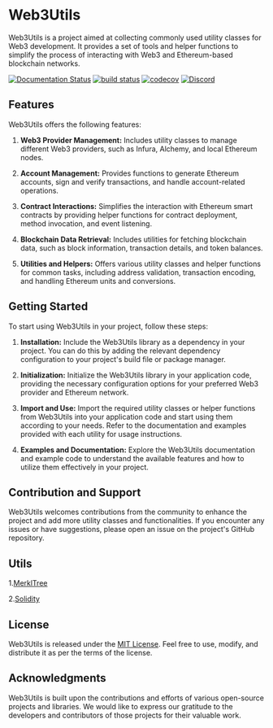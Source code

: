 # Web3Utils

Web3Utils is a project aimed at collecting commonly used utility classes for Web3 development. It provides a set of tools and helper functions to simplify the process of interacting with Web3 and Ethereum-based blockchain networks.

[![Documentation Status](https://readthedocs.org/projects/web3utils/badge/?version=latest)]()
[![build status](https://github.com/CodeTrainerMan/Web3Utils/actions/workflows/build.yml/badge.svg)](https://github.com/web3j/web3j/actions/workflows/build.yml)
[![codecov](https://codecov.io/github/CodeTrainerMan/Web3Utils/branch/master/graph/badge.svg?token=9YW26HLTJP)](https://codecov.io/github/CodeTrainerMan/Web3Utils)
[![Discord](https://img.shields.io/discord/1126920504838733894?label=discord)](https://discord.new/WXz7rh6jmGdP)
## Features

Web3Utils offers the following features:

1. **Web3 Provider Management:** Includes utility classes to manage different Web3 providers, such as Infura, Alchemy, and local Ethereum nodes.

2. **Account Management:** Provides functions to generate Ethereum accounts, sign and verify transactions, and handle account-related operations.

3. **Contract Interactions:** Simplifies the interaction with Ethereum smart contracts by providing helper functions for contract deployment, method invocation, and event listening.

4. **Blockchain Data Retrieval:** Includes utilities for fetching blockchain data, such as block information, transaction details, and token balances.

5. **Utilities and Helpers:** Offers various utility classes and helper functions for common tasks, including address validation, transaction encoding, and handling Ethereum units and conversions.

## Getting Started

To start using Web3Utils in your project, follow these steps:

1. **Installation:** Include the Web3Utils library as a dependency in your project. You can do this by adding the relevant dependency configuration to your project's build file or package manager.

2. **Initialization:** Initialize the Web3Utils library in your application code, providing the necessary configuration options for your preferred Web3 provider and Ethereum network.

3. **Import and Use:** Import the required utility classes or helper functions from Web3Utils into your application code and start using them according to your needs. Refer to the documentation and examples provided with each utility for usage instructions.

4. **Examples and Documentation:** Explore the Web3Utils documentation and example code to understand the available features and how to utilize them effectively in your project.

## Contribution and Support

Web3Utils welcomes contributions from the community to enhance the project and add more utility classes and functionalities. If you encounter any issues or have suggestions, please open an issue on the project's GitHub repository.

## Utils
1.[MerklTree](./doc/MerklTree.md)

2.[Solidity](./doc/Solidity.md)
## License

Web3Utils is released under the [MIT License](https://opensource.org/licenses/MIT). Feel free to use, modify, and distribute it as per the terms of the license.

## Acknowledgments

Web3Utils is built upon the contributions and efforts of various open-source projects and libraries. We would like to express our gratitude to the developers and contributors of those projects for their valuable work.

